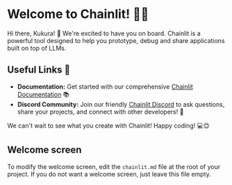 # Welcome to Chainlit! 🚀🤖

Hi there, Kukura! 👋 We're excited to have you on board. Chainlit is a powerful tool designed to help you prototype, debug and share applications built on top of LLMs.

## Useful Links 🔗

- **Documentation:** Get started with our comprehensive [Chainlit Documentation](https://docs.chainlit.io) 📚
- **Discord Community:** Join our friendly [Chainlit Discord](https://discord.gg/k73SQ3FyUh) to ask questions, share your projects, and connect with other developers! 💬

We can't wait to see what you create with Chainlit! Happy coding! 💻😊

## Welcome screen

To modify the welcome screen, edit the `chainlit.md` file at the root of your project. If you do not want a welcome screen, just leave this file empty.

